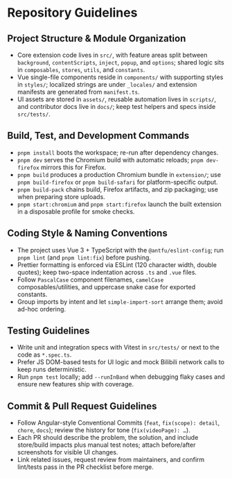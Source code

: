 # Repository Guidelines

## Project Structure & Module Organization
- Core extension code lives in `src/`, with feature areas split between `background`, `contentScripts`, `inject`, `popup`, and `options`; shared logic sits in `composables`, `stores`, `utils`, and `constants`.
- Vue single-file components reside in `components/` with supporting styles in `styles/`; localized strings are under `_locales/` and extension manifests are generated from `manifest.ts`.
- UI assets are stored in `assets/`, reusable automation lives in `scripts/`, and contributor docs live in `docs/`; keep test helpers and specs inside `src/tests/`.

## Build, Test, and Development Commands
- `pnpm install` boots the workspace; re-run after dependency changes.
- `pnpm dev` serves the Chromium build with automatic reloads; `pnpm dev-firefox` mirrors this for Firefox.
- `pnpm build` produces a production Chromium bundle in `extension/`; use `pnpm build-firefox` or `pnpm build-safari` for platform-specific output.
- `pnpm build-pack` chains build, Firefox artifacts, and zip packaging; use when preparing store uploads.
- `pnpm start:chromium` and `pnpm start:firefox` launch the built extension in a disposable profile for smoke checks.

## Coding Style & Naming Conventions
- The project uses Vue 3 + TypeScript with the `@antfu/eslint-config`; run `pnpm lint` (and `pnpm lint:fix`) before pushing.
- Prettier formatting is enforced via ESLint (120 character width, double quotes); keep two-space indentation across `.ts` and `.vue` files.
- Follow `PascalCase` component filenames, `camelCase` composables/utilities, and uppercase snake case for exported constants.
- Group imports by intent and let `simple-import-sort` arrange them; avoid ad-hoc ordering.

## Testing Guidelines
- Write unit and integration specs with Vitest in `src/tests/` or next to the code as `*.spec.ts`.
- Prefer JS DOM-based tests for UI logic and mock Bilibili network calls to keep runs deterministic.
- Run `pnpm test` locally; add `--runInBand` when debugging flaky cases and ensure new features ship with coverage.

## Commit & Pull Request Guidelines
- Follow Angular-style Conventional Commits (`feat`, `fix(scope): detail`, `chore`, `docs`); review the history for tone (`fix(videoPage): …`).
- Each PR should describe the problem, the solution, and include store/build impacts plus manual test notes; attach before/after screenshots for visible UI changes.
- Link related issues, request review from maintainers, and confirm lint/tests pass in the PR checklist before merge.
